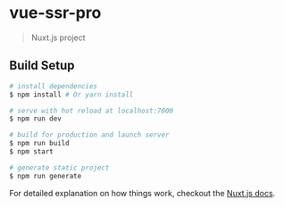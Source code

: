 # vue-ssr-pro

> Nuxt.js project

## Build Setup

``` bash
# install dependencies
$ npm install # Or yarn install

# serve with hot reload at localhost:7000
$ npm run dev

# build for production and launch server
$ npm run build
$ npm start

# generate static project
$ npm run generate
```

For detailed explanation on how things work, checkout the [Nuxt.js docs](https://github.com/nuxt/nuxt.js).


